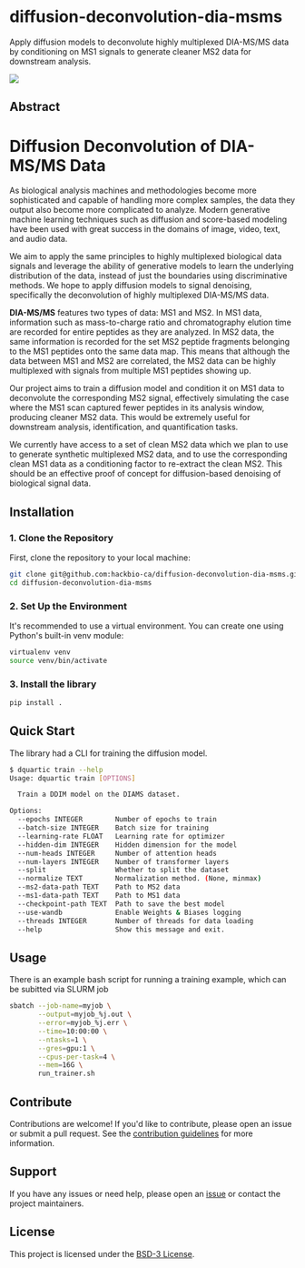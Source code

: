 # diffusion-deconvolution-dia-msms

Apply diffusion models to deconvolute highly multiplexed DIA-MS/MS data by conditioning on MS1 signals to generate cleaner MS2 data for downstream analysis.

![](https://img.shields.io/badge/License-BSD--3--Clause-blue?style=for-the-badge)

## Abstract

# Diffusion Deconvolution of DIA-MS/MS Data

As biological analysis machines and methodologies become more sophisticated and capable of handling more complex samples, the data they output also become more complicated to analyze. Modern generative machine learning techniques such as diffusion and score-based modeling have been used with great success in the domains of image, video, text, and audio data.

We aim to apply the same principles to highly multiplexed biological data signals and leverage the ability of generative models to learn the underlying distribution of the data, instead of just the boundaries using discriminative methods. We hope to apply diffusion models to signal denoising, specifically the deconvolution of highly multiplexed DIA-MS/MS data.

**DIA-MS/MS** features two types of data: MS1 and MS2. In MS1 data, information such as mass-to-charge ratio and chromatography elution time are recorded for entire peptides as they are analyzed. In MS2 data, the same information is recorded for the set MS2 peptide fragments belonging to the MS1 peptides onto the same data map. This means that although the data between MS1 and MS2 are correlated, the MS2 data can be highly multiplexed with signals from multiple MS1 peptides showing up.

Our project aims to train a diffusion model and condition it on MS1 data to deconvolute the corresponding MS2 signal, effectively simulating the case where the MS1 scan captured fewer peptides in its analysis window, producing cleaner MS2 data. This would be extremely useful for downstream analysis, identification, and quantification tasks.

We currently have access to a set of clean MS2 data which we plan to use to generate synthetic multiplexed MS2 data, and to use the corresponding clean MS1 data as a conditioning factor to re-extract the clean MS2. This should be an effective proof of concept for diffusion-based denoising of biological signal data.

## Installation

### 1. Clone the Repository

First, clone the repository to your local machine:

```bash
git clone git@github.com:hackbio-ca/diffusion-deconvolution-dia-msms.git
cd diffusion-deconvolution-dia-msms
```

### 2. Set Up the Environment
It's recommended to use a virtual environment. You can create one using Python's built-in venv module:

```bash
virtualenv venv
source venv/bin/activate  
```
### 3. Install the library
```bash
pip install .
```

## Quick Start

The library had a CLI for training the diffusion model.

```bash
$ dquartic train --help
Usage: dquartic train [OPTIONS]

  Train a DDIM model on the DIAMS dataset.

Options:
  --epochs INTEGER        Number of epochs to train
  --batch-size INTEGER    Batch size for training
  --learning-rate FLOAT   Learning rate for optimizer
  --hidden-dim INTEGER    Hidden dimension for the model
  --num-heads INTEGER     Number of attention heads
  --num-layers INTEGER    Number of transformer layers
  --split                 Whether to split the dataset
  --normalize TEXT        Normalization method. (None, minmax)
  --ms2-data-path TEXT    Path to MS2 data
  --ms1-data-path TEXT    Path to MS1 data
  --checkpoint-path TEXT  Path to save the best model
  --use-wandb             Enable Weights & Biases logging
  --threads INTEGER       Number of threads for data loading
  --help                  Show this message and exit.
```

## Usage

There is an example bash script for running a training example, which can be subitted via SLURM job

```bash
sbatch --job-name=myjob \
       --output=myjob_%j.out \
       --error=myjob_%j.err \
       --time=10:00:00 \
       --ntasks=1 \
       --gres=gpu:1 \
       --cpus-per-task=4 \
       --mem=16G \
       run_trainer.sh
```

## Contribute

Contributions are welcome! If you'd like to contribute, please open an issue or submit a pull request. See the [contribution guidelines](CONTRIBUTING.md) for more information.

## Support

If you have any issues or need help, please open an [issue](https://github.com/hackbio-ca/diffusion-deconvolution-dia-msms/issues) or contact the project maintainers.

## License

This project is licensed under the [BSD-3 License](LICENSE).
